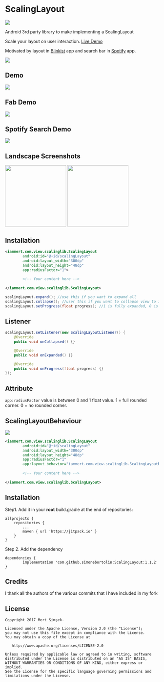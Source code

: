 # ScalingLayout
[![](https://jitpack.io/v/simonebortolin/ScalingLayout.svg)](https://jitpack.io/#simonebortolin/ScalingLayout)

Android 3rd party library to make implementing a ScalingLayout

Scale your layout on user interaction. [Live Demo](https://www.youtube.com/watch?v=wA41H0UMoHQ)

Motivated by layout in [Blinkist](https://play.google.com/store/apps/details?id=com.blinkslabs.blinkist.android) app and search bar in [Spotify](https://play.google.com/store/apps/details?id=com.spotify.music) app.

<img src="https://raw.githubusercontent.com/iammert/ScalingLayout/master/art/cover_scaling.png"/>


## Demo
<img src="https://github.com/simonebortolin/ScalingLayout/blob/master/art/gif_behavior.gif" />

## Fab Demo
<img src="https://github.com/simonebortolin/ScalingLayout/blob/master/art/gif_fab.gif" />

## Spotify Search Demo
<img src="https://github.com/simonebortolin/ScalingLayout/blob/master/art/gif_searchbar.gif" />

## Landscape Screenshots

<a href="https://github.com/simonebortolin/ScalingLayout/blob/master/image_1.png"><img src="https://github.com/simonebortolin/ScalingLayout/blob/master/image_1.png" alt="" width="200px"></a>
<a href="https://github.com/simonebortolin/ScalingLayout/blob/master/image_2.png"><img src="https://github.com/simonebortolin/ScalingLayout/blob/master/image_2.png" alt="" width="200px"></a>


## Installation
```xml
<iammert.com.view.scalinglib.ScalingLayout
        android:id="@+id/scalingLayout"
        android:layout_width="300dp"
        android:layout_height="48dp"
        app:radiusFactor="1">
        
        <!-- Your content here -->
        
</iammert.com.view.scalinglib.ScalingLayout>
```

```java
scalingLayout.expand(); //use this if you want to expand all
scalingLayout.collapse(); //user this if you want to collapse view to initial state.
scalingLayout.setProgress(float progress); //1 is fully expanded, 0 is initial state.
```

## Listener
```java
scalingLayout.setListener(new ScalingLayoutListener() {
    @Override
    public void onCollapsed() {}

    @Override
    public void onExpanded() {}

    @Override
    public void onProgress(float progress) {}
});
```

## Attribute
```app:radiusFactor``` value is between 0 and 1 float value. 1 = full rounded corner. 0 = no rounded corner.

## ScalingLayoutBehaviour
<img src="https://github.com/iammert/ScalingLayout/blob/master/art/gif_behavior.gif"/>

```xml
<iammert.com.view.scalinglib.ScalingLayout
        android:id="@+id/scalingLayout"
        android:layout_width="300dp"
        android:layout_height="48dp"
        app:radiusFactor="1"
        app:layout_behavior="iammert.com.view.scalinglib.ScalingLayoutBehavior">
        
        <!-- Your content here -->
        
</iammert.com.view.scalinglib.ScalingLayout>
```

## Installation

Step1. Add it in your **root** build.gradle at the end of repositories:

	allprojects {
		repositories {
			...
			maven { url 'https://jitpack.io' }
		}
	}
Step 2. Add the dependency


	dependencies {
	        implementation 'com.github.simonebortolin:ScalingLayout:1.1.2'
	}
## Credits


I thank all the authors of the various commits that I have included in my fork


## License



    Copyright 2017 Mert Şimşek.

    Licensed under the Apache License, Version 2.0 (the "License");
    you may not use this file except in compliance with the License.
    You may obtain a copy of the License at

       http://www.apache.org/licenses/LICENSE-2.0

    Unless required by applicable law or agreed to in writing, software
    distributed under the License is distributed on an "AS IS" BASIS,
    WITHOUT WARRANTIES OR CONDITIONS OF ANY KIND, either express or implied.
    See the License for the specific language governing permissions and
    limitations under the License.






